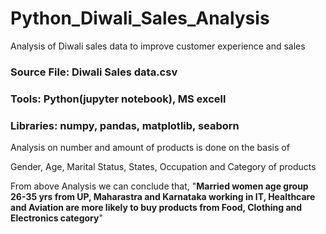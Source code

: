 # Python_Diwali_Sales_Analysis
Analysis of Diwali sales data to improve customer experience and sales
### Source File: Diwali Sales data.csv
### Tools: Python(jupyter notebook), MS excell
### Libraries: numpy, pandas, matplotlib, seaborn


Analysis on number and amount of products is done on the basis of 

Gender,
Age,
Marital Status,
States, 
Occupation and
Category of products


From above Analysis we can conclude that,
"**Married women age group 26-35 yrs from UP, Maharastra and Karnataka working in IT, Healthcare and Aviation are more likely to buy products from Food, Clothing and Electronics category**"

